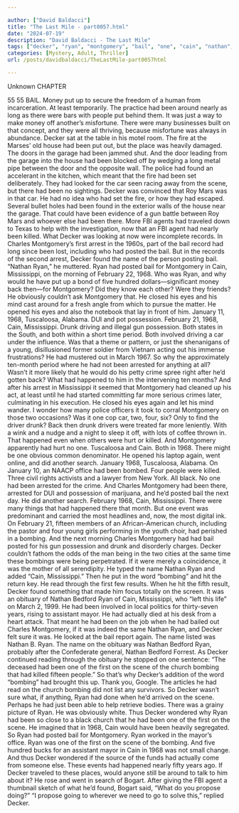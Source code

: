 ```yaml
---

author: ["David Baldacci"]
title: "The Last Mile - part0057.html"
date: "2024-07-19"
description: "David Baldacci - The Last Mile"
tags: ["decker", "ryan", "montgomery", "bail", "one", "cain", "nathan", "bombing", "put", "found", "scene", "first", "posted", "mississippi", "car", "killed", "charles", "name", "february", "would", "possession", "drunk", "happened", "church", "money"]
categories: [Mystery, Adult, Thriller]
url: /posts/davidbaldacci/TheLastMile-part0057html

---
```



Unknown
CHAPTER
55
55
BAIL.
Money put up to secure the freedom of a human from incarceration.
At least temporarily.
The practice had been around nearly as long as there were bars with people put behind them.
It was just a way to make money off another’s misfortune. There were many businesses built on that concept, and they were all thriving, because misfortune was always in abundance.
Decker sat at the table in his motel room.
The fire at the Marses’ old house had been put out, but the place was heavily damaged. The doors in the garage had been jammed shut. And the door leading from the garage into the house had been blocked off by wedging a long metal pipe between the door and the opposite wall. The police had found an accelerant in the kitchen, which meant that the fire had been set deliberately.
They had looked for the car seen racing away from the scene, but there had been no sightings. Decker was convinced that Roy Mars was in that car. He had no idea who had set the fire, or how they had escaped.
Several bullet holes had been found in the exterior walls of the house near the garage. That could have been evidence of a gun battle between Roy Mars and whoever else had been there.
More FBI agents had traveled down to Texas to help with the investigation, now that an FBI agent had nearly been killed.
What Decker was looking at now were incomplete records. In Charles Montgomery’s first arrest in the 1960s, part of the bail record had long since been lost, including who had posted the bail.
But in the records of the second arrest, Decker found the name of the person posting bail.
“Nathan Ryan,” he muttered.
Ryan had posted bail for Montgomery in Cain, Mississippi, on the morning of February 22, 1968. Who was Ryan, and why would he have put up a bond of five hundred dollars—significant money back then—for Montgomery?
Did they know each other? Were they friends? He obviously couldn’t ask Montgomery that.
He closed his eyes and his mind cast around for a fresh angle from which to pursue the matter.
He opened his eyes and also the notebook that lay in front of him.
January 11, 1968, Tuscaloosa, Alabama. DUI and pot possession.
February 21, 1968, Cain, Mississippi. Drunk driving and illegal gun possession.
Both states in the South, and both within a short time period.
Both involved driving a car under the influence.
Was that a theme or pattern, or just the shenanigans of a young, disillusioned former soldier from Vietnam acting out his immense frustrations?
He had mustered out in March 1967. So why the approximately ten-month period where he had not been arrested for anything at all? Wasn’t it more likely that he would do his petty crime spree right after he’d gotten back?
What had happened to him in the intervening ten months? And after his arrest in Mississippi it seemed that Montgomery had cleaned up his act, at least until he had started committing far more serious crimes later, culminating in his execution.
He closed his eyes again and let his mind wander.
I wonder how many police officers it took to corral Montgomery on those two occasions?
Was it one cop car, two, four, six?
Only to find the driver drunk?
Back then drunk drivers were treated far more leniently. With a wink and a nudge and a night to sleep it off, with lots of coffee thrown in. That happened even when others were hurt or killed. And Montgomery apparently had hurt no one.
Tuscaloosa and Cain.
Both in 1968.
There might be one obvious common denominator.
He opened his laptop again, went online, and did another search.
January 1968, Tuscaloosa, Alabama.
On January 10, an NAACP office had been bombed. Four people were killed. Three civil rights activists and a lawyer from New York. All black.
No one had been arrested for the crime.
And Charles Montgomery had been there, arrested for DUI and possession of marijuana, and he’d posted bail the next day.
He did another search.
February 1968, Cain, Mississippi.
There were many things that had happened there that month. But one event was predominant and carried the most headlines and, now, the most digital ink.
On February 21, fifteen members of an African-American church, including the pastor and four young girls performing in the youth choir, had perished in a bombing.
And the next morning Charles Montgomery had had bail posted for his gun possession and drunk and disorderly charges.
Decker couldn’t fathom the odds of the man being in the two cities at the same time these bombings were being perpetrated. If it were merely a coincidence, it was the mother of all serendipity.
He typed the name Nathan Ryan and added “Cain, Mississippi.” Then he put in the word “bombing” and hit the return key.
He read through the first few results.
When he hit the fifth result, Decker found something that made him focus totally on the screen. It was an obituary of Nathan Bedford Ryan of Cain, Mississippi, who “left this life” on March 2, 1999.
He had been involved in local politics for thirty-seven years, rising to assistant mayor. He had actually died at his desk from a heart attack. That meant he had been on the job when he had bailed out Charles Montgomery, if it was indeed the same Nathan Ryan, and Decker felt sure it was.
He looked at the bail report again. The name listed was Nathan B. Ryan.
The name on the obituary was Nathan Bedford Ryan, probably after the Confederate general, Nathan Bedford Forrest.
As Decker continued reading through the obituary he stopped on one sentence:
“The deceased had been one of the first on the scene of the church bombing that had killed fifteen people.”
So that’s why Decker’s addition of the word “bombing” had brought this up.
Thank you, Google.
The articles he had read on the church bombing did not list any survivors. So Decker wasn’t sure what, if anything, Ryan had done when he’d arrived on the scene. Perhaps he had just been able to help retrieve bodies.
There was a grainy picture of Ryan. He was obviously white. Thus Decker wondered why Ryan had been so close to a black church that he had been one of the first on the scene. He imagined that in 1968, Cain would have been heavily segregated.
So Ryan had posted bail for Montgomery.
Ryan worked in the mayor’s office.
Ryan was one of the first on the scene of the bombing.
And five hundred bucks for an assistant mayor in Cain in 1968 was not small change. And thus Decker wondered if the source of the funds had actually come from someone else.
These events had happened nearly fifty years ago. If Decker traveled to these places, would anyone still be around to talk to him about it?
He rose and went in search of Bogart.
After giving the FBI agent a thumbnail sketch of what he’d found, Bogart said, “What do you propose doing?”
“I propose going to wherever we need to go to solve this,” replied Decker.
